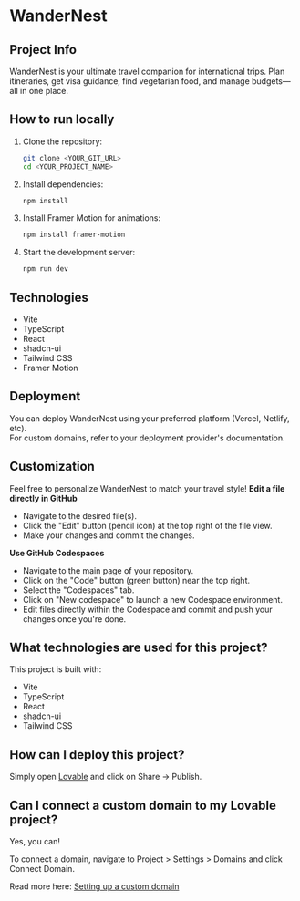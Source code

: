 # WanderNest

## Project Info

WanderNest is your ultimate travel companion for international trips. Plan itineraries, get visa guidance, find vegetarian food, and manage budgets—all in one place.

## How to run locally

1. Clone the repository:
   ```sh
   git clone <YOUR_GIT_URL>
   cd <YOUR_PROJECT_NAME>
   ```
2. Install dependencies:
   ```sh
   npm install
   ```
3. Install Framer Motion for animations:
   ```sh
   npm install framer-motion
   ```
4. Start the development server:
   ```sh
   npm run dev
   ```

## Technologies

- Vite
- TypeScript
- React
- shadcn-ui
- Tailwind CSS
- Framer Motion

## Deployment

You can deploy WanderNest using your preferred platform (Vercel, Netlify, etc).  
For custom domains, refer to your deployment provider's documentation.

## Customization

Feel free to personalize WanderNest to match your travel style!
**Edit a file directly in GitHub**

- Navigate to the desired file(s).
- Click the "Edit" button (pencil icon) at the top right of the file view.
- Make your changes and commit the changes.

**Use GitHub Codespaces**

- Navigate to the main page of your repository.
- Click on the "Code" button (green button) near the top right.
- Select the "Codespaces" tab.
- Click on "New codespace" to launch a new Codespace environment.
- Edit files directly within the Codespace and commit and push your changes once you're done.

## What technologies are used for this project?

This project is built with:

- Vite
- TypeScript
- React
- shadcn-ui
- Tailwind CSS

## How can I deploy this project?

Simply open [Lovable](https://lovable.dev/projects/f84cffa2-ed7f-4c3e-9e38-51024c34c2d4) and click on Share -> Publish.

## Can I connect a custom domain to my Lovable project?

Yes, you can!

To connect a domain, navigate to Project > Settings > Domains and click Connect Domain.

Read more here: [Setting up a custom domain](https://docs.lovable.dev/tips-tricks/custom-domain#step-by-step-guide)
